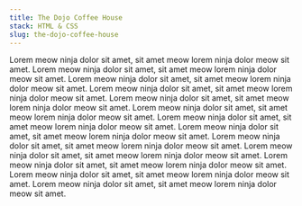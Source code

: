 ```yaml
---
title: The Dojo Coffee House
stack: HTML & CSS
slug: the-dojo-coffee-house
---
```


Lorem meow ninja dolor sit amet, sit amet meow lorem ninja dolor meow sit amet.
Lorem meow ninja dolor sit amet, sit amet meow lorem ninja dolor meow sit amet.
Lorem meow ninja dolor sit amet, sit amet meow lorem ninja dolor meow sit amet.
Lorem meow ninja dolor sit amet, sit amet meow lorem ninja dolor meow sit amet.
Lorem meow ninja dolor sit amet, sit amet meow lorem ninja dolor meow sit amet.
Lorem meow ninja dolor sit amet, sit amet meow lorem ninja dolor meow sit amet.
Lorem meow ninja dolor sit amet, sit amet meow lorem ninja dolor meow sit amet.
Lorem meow ninja dolor sit amet, sit amet meow lorem ninja dolor meow sit amet.
Lorem meow ninja dolor sit amet, sit amet meow lorem ninja dolor meow sit amet.
Lorem meow ninja dolor sit amet, sit amet meow lorem ninja dolor meow sit amet.
Lorem meow ninja dolor sit amet, sit amet meow lorem ninja dolor meow sit amet.
Lorem meow ninja dolor sit amet, sit amet meow lorem ninja dolor meow sit amet.
Lorem meow ninja dolor sit amet, sit amet meow lorem ninja dolor meow sit amet.